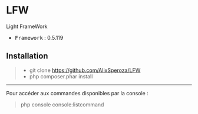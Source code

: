 # LFW
Light FrameWork

 - <kbd>Framework</kbd> : 0.5.119

Installation
----------

> - git clone https://github.com/AlixSperoza/LFW
> - php composer.phar install

----------

Pour accéder aux commandes disponibles par la console :
> php console console:listcommand